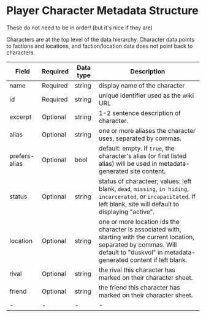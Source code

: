 # Player Character Metadata Structure

These do not need to be in order! (but it's nice if they are)

Characters are at the top level of the data hierarchy. Character data points to factions and locations, and faction/location data does not point back to characters.

| Field | Required | Data type| Description |
|-|-|-|-|
| name | Required | string | display name of the character |
| id   | Required | string | unique identifier used as the wiki URL |
| excerpt | Optional | string | 1-2 sentence description of character. |
| alias | Optional | string | one or more aliases the character uses, separated by commas. |
| prefers-alias | Optional | bool | default: empty. If `true`, the character's alias (or first listed alias) will be used in metadata-generated site content.|
| status | Optional | string | status of characteer; values: left blank, `dead`, `missing`, `in hiding`, `incarcerated`, or `incapacitated`. If left blank, site will default to displaying "active". |
| location | Optional | string | one or more location ids the character is associated with, starting with the current location, separated by commas. Will default to "duskvol" in metadata-generated content if left blank. |
| rival | Optional | string | the rival this character has marked on their character sheet. |
| friend | Optional | string | the friend this character has marked on their character sheet. |
|-|-|-|-|